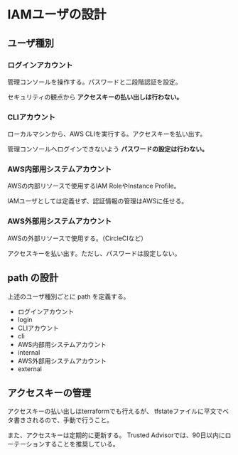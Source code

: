 # IAMユーザの設計

## ユーザ種別

### ログインアカウント

管理コンソールを操作する。パスワードと二段階認証を設定。

セキュリティの観点から **アクセスキーの払い出しは行わない。**


### CLIアカウント

ローカルマシンから、AWS CLIを実行する。アクセスキーを払い出す。

管理コンソールへログインできないよう **パスワードの設定は行わない。**


### AWS内部用システムアカウント

AWSの内部リソースで使用するIAM RoleやInstance Profile。

IAMユーザとしては定義せず、認証情報の管理はAWSに任せる。


### AWS外部用システムアカウント

AWSの外部リソースで使用する。（CircleCIなど）

アクセスキーを払い出す。ただし、パスワードは設定しない。


## path の設計

上述のユーザ種別ごとに path を定義する。

* ログインアカウント
 * login
* CLIアカウント
 * cli
* AWS内部用システムアカウント
 * internal
* AWS外部用システムアカウント
 * external


## アクセスキーの管理

アクセスキーの払い出しはterraformでも行えるが、
tfstateファイルに平文でベタ書きされるので、手動で行うこと。

また、アクセスキーは定期的に更新する。
Trusted Advisorでは、90日以内にローテーションすることを推奨している。

